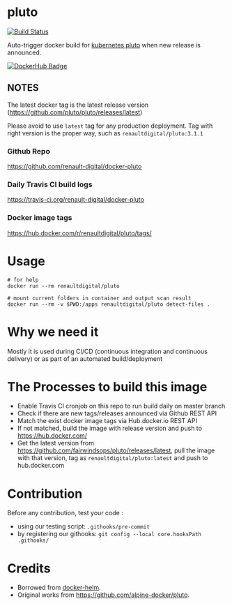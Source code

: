 # pluto

[![Build Status](https://travis-ci.com/renault-digital/docker-pluto.svg?branch=master)](https://travis-ci.com/renault-digital/docker-pluto)

Auto-trigger docker build for [kubernetes pluto](https://github.com/fairwindsops/pluto) when new release is announced.

[![DockerHub Badge](http://dockeri.co/image/renaultdigital/pluto)](https://hub.docker.com/r/renaultdigital/pluto/)

## NOTES

The latest docker tag is the latest release version (https://github.com/pluto/pluto/releases/latest)

Please avoid to use `latest` tag for any production deployment. Tag with right version is the proper way, such as `renaultdigital/pluto:3.1.1`

### Github Repo

https://github.com/renault-digital/docker-pluto

### Daily Travis CI build logs

https://travis-ci.org/renault-digital/docker-pluto

### Docker image tags

https://hub.docker.com/r/renaultdigital/pluto/tags/

# Usage

    # for help
    docker run --rm renaultdigital/pluto

    # mount current folders in container and output scan result
    docker run --rm -v $PWD:/apps renaultdigital/pluto detect-files .

# Why we need it

Mostly it is used during CI/CD (continuous integration and continuous delivery) or as part of an automated build/deployment

# The Processes to build this image

* Enable Travis CI cronjob on this repo to run build daily on master branch
* Check if there are new tags/releases announced via Github REST API
* Match the exist docker image tags via Hub.docker.io REST API
* If not matched, build the image with release version and push to https://hub.docker.com/
* Get the latest version from https://github.com/fairwindsops/pluto/releases/latest, pull the image with that version, tag as `renaultdigital/pluto:latest` and push to hub.docker.com

# Contribution

Before any contribution, test your code :

- using our testing script: `.githooks/pre-commit`
- by registering our githooks: `git config --local core.hooksPath .githooks/`

# Credits

- Borrowed from [docker-helm](https://github.com/renault-digital/docker-helm).
- Original works from https://github.com/alpine-docker/pluto.
